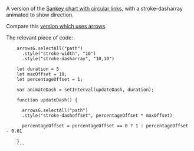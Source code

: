A version of the [Sankey chart with circular links](https://github.com/tomshanley/d3-sankey-circular), with a stroke-dasharray animated to show direction.

Compare this [version which uses arrows](https://bl.ocks.org/tomshanley/87c05949f0b1994bfa71eccbf1f30d09).

The relevant piece of code:

  
```
    arrowsG.selectAll("path")
      .style("stroke-width", "10")
      .style("stroke-dasharray", "10,10")

    let duration = 5
    let maxOffset = 10;
    let percentageOffset = 1;

    var animateDash = setInterval(updateDash, duration);

    function updateDash() {

      arrowsG.selectAll("path")
      .style("stroke-dashoffset", percentageOffset * maxOffset)

      percentageOffset = percentageOffset == 0 ? 1 : percentageOffset - 0.01

    }
    ```
